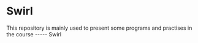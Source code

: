 Swirl
=====

This repository is mainly used to present some programs and practises in the course ----- Swirl
